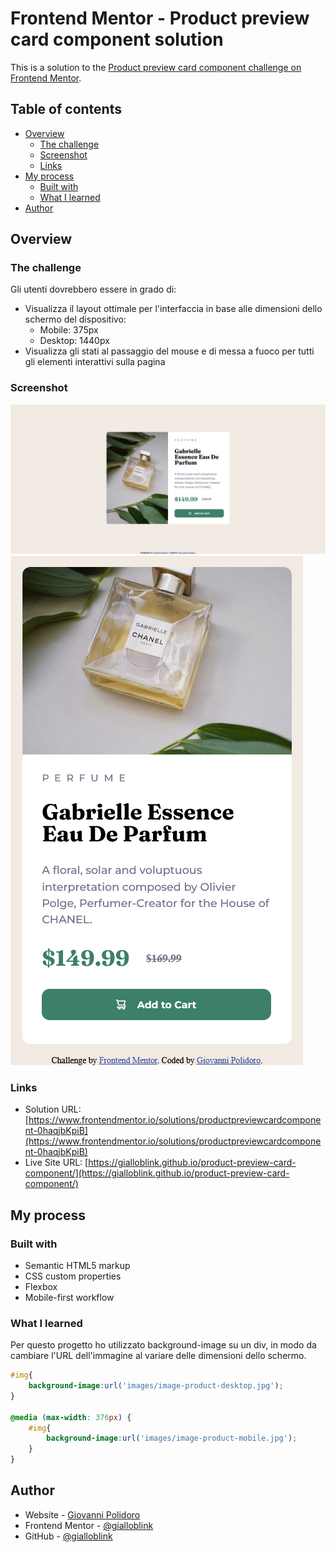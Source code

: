 # Frontend Mentor - Product preview card component solution

This is a solution to the [Product preview card component challenge on Frontend Mentor](https://www.frontendmentor.io/challenges/product-preview-card-component-GO7UmttRfa).

## Table of contents

- [Overview](#overview)
  - [The challenge](#the-challenge)
  - [Screenshot](#screenshot)
  - [Links](#links)
- [My process](#my-process)
  - [Built with](#built-with)
  - [What I learned](#what-i-learned)
- [Author](#author)

## Overview

### The challenge

Gli utenti dovrebbero essere in grado di:

- Visualizza il layout ottimale per l'interfaccia in base alle dimensioni dello schermo del dispositivo:
  - Mobile: 375px
  - Desktop: 1440px
- Visualizza gli stati al passaggio del mouse e di messa a fuoco per tutti gli elementi interattivi sulla pagina
### Screenshot

![Desktop 1440px](screenshot/Screenshot_Desktop.png)
![Mobile 375px](screenshot/Screenshot_Mobile.png)

### Links

- Solution URL: [https://www.frontendmentor.io/solutions/productpreviewcardcomponent-0haqjbKpiB](https://www.frontendmentor.io/solutions/productpreviewcardcomponent-0haqjbKpiB)
- Live Site URL: [https://gialloblink.github.io/product-preview-card-component/](https://gialloblink.github.io/product-preview-card-component/)

## My process

### Built with

- Semantic HTML5 markup
- CSS custom properties
- Flexbox
- Mobile-first workflow


### What I learned

Per questo progetto ho utilizzato background-image su un div, in modo da cambiare l'URL dell'immagine al variare delle dimensioni dello schermo.

```css
#img{
    background-image:url('images/image-product-desktop.jpg');
}

@media (max-width: 376px) {
    #img{
        background-image:url('images/image-product-mobile.jpg');
    }
}

```


## Author

- Website - [Giovanni Polidoro](https://www.giovannipolidoro.eu)
- Frontend Mentor - [@gialloblink](https://www.frontendmentor.io/profile/gialloblink)
- GitHub - [@gialloblink](https://github.com/gialloblink)